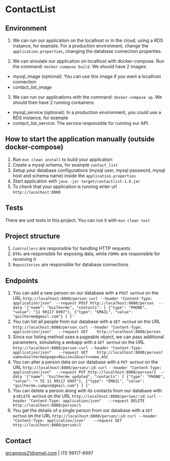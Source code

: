 # ContactList


Environment
---

1. We can run our application on the localhost or in the cloud, using a RDS instance, for example. For a production environment, change the `application.properties`, changing the database connection properties.

2. We can simulate our application on localhost with docker-compose. Run the command: `docker-compose build`. We should have 2 images:
- mysql_image (optional): You can use this image if you want a localhost connection
- contact_list_image

3. We can run our applications with the command: `docker-compose up`. We should then have 2 running containers:
- mysql_service (optional): In a production environment, you could use a RDS instance, for example
- contact_list_service: The service responsible for running our API.

How to start the application manually (outside docker-compose)
---

1. Run `mvn clean install` to build your application
2. Create a mysql schema, for example `contact_list`
3. Setup your database configurations (mysql user, mysql password, mysql host and schema name) inside the `application.properties`
4. Start application with `java -jar target/contactlist-1.0.jar`
5. To check that your application is running enter url `http://localhost:8080`

Tests
---

There are unit tests in this project. You can run it with `mvn clean test`

Project structure
---
1. `Controllers` are responsible for handling HTTP requests
2. `DTOs` are responsible for exposing data, while `FORMs` are responsible for receiving it
3. `Repositories` are responsible for database connections

Endpoints
---

1. You can add a new person on our database with a `POST method` on the URL `http://localhost:8080/person`: `curl --header "Content-Type: application/json"  --request POST http://localhost:8080/person  --data '{"name": "Guilherme", "contacts": [ {"type": "PHONE", "value": "11 99117 6997"}, {"type": "EMAIL", "value": "guilherme@gmail.com"} ] }'`
2. You can list all people from our database with a `GET method` on the URL `http://localhost:8080/person`: `curl --header "Content-Type: application/json"   --request GET    http://localhost:8080/person`
3. Since our listing method uses a pageable object, we can pass additional parameters, simulating a webapp with a `GET method` on the URL `http://localhost:8080/person`: `curl --header "Content-Type: application/json"   --request GET    http://localhost:8080/person?name=Guilherme&page=0&size=2&sort=name,ASC` 
4. You can alter a person data on our database with a `PUT method` on the URL `http://localhost:8080/person/:id`: `curl --header "Content-Type: application/json"  --request PUT http://localhost:8080/person/1  --data '{"name": "Guilherme updated", "contacts": [ {"type": "PHONE", "value": "+ 55 11 99117 6997"}, {"type": "EMAIL", "value": "guilherme.campos@gmail.com"} ] }'`
5. You can delete a person along with its contacts from our database with a `DELETE method` on the URL `http://localhost:8080/person/:id`: `curl --header "Content-Type: application/json"   --request DELETE    http://localhost:8080/person/1`
6. You get the details of a single person from our database with a `GET method` on the URL `http://localhost:8080/person/:id`: `curl --header "Content-Type: application/json"   --request GET    http://localhost:8080/person/1`


Contact
---
grcampos21@gmail.com | (11) 99117-6997